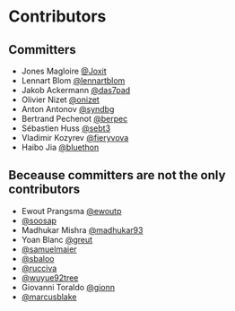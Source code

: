 # Contributors

## Committers

- Jones Magloire [@Joxit](https://github.com/Joxit)
- Lennart Blom [@lennartblom](https://github.com/lennartblom)
- Jakob Ackermann [@das7pad](https://github.com/das7pad)
- Olivier Nizet [@onizet](https://github.com/onizet)
- Anton Antonov [@syndbg](https://github.com/syndbg)
- Bertrand Pechenot [@berpec](https://github.com/berpec)
- Sébastien Huss [@sebt3](https://github.com/sebt3)
- Vladimir Kozyrev [@fieryvova](https://github.com/fieryvova)
- Haibo Jia [@bluethon](https://github.com/bluethon)

## Beceause committers are not the only contributors

- Ewout Prangsma [@ewoutp](https://github.com/ewoutp)
- [@soosap](https://github.com/soosap)
- Madhukar Mishra [@madhukar93](https://github.com/madhukar93)
- Yoan Blanc [@greut](https://github.com/greut)
- [@samuelmaier](https://github.com/samuelmaier)
- [@sbaloo](https://github.com/sbaloo)
- [@rucciva](https://github.com/rucciva)
- [@wuyue92tree](https://github.com/wuyue92tree)
- Giovanni Toraldo [@gionn](https://github.com/gionn)
- [@marcusblake](https://github.com/marcusblake)
